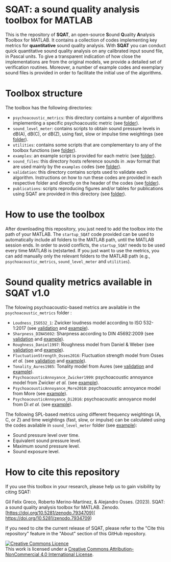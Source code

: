 # SQAT: a sound quality analysis toolbox for MATLAB
This is the repository of **SQAT**, an open-source **S**ound **Q**uality **A**nalysis **T**oolbox for MATLAB. It contains a collection of codes implementing key metrics for **quantitative** sound quality analysis. With **SQAT** you can conduct quick quantitative sound quality analysis on any calibrated input sound file, in Pascal units. To give a transparent indication of how close the implementations are from the original models, we provide a detailed set of verification routines. Moreover, a number of example codes and exemplary sound files is provided in order to facilitate the initial use of the algorithms.  

# Toolbox structure
The toolbox has the following directories:
- `psychoacoustic_metrics`: this directory contains a number of algorithms implementing a specific psychoacoustic metric (see [folder](psychoacoustic_metrics)). 
- `sound_level_meter`: contains scripts to obtain sound pressure levels in dB(A), dB(C), or dB(Z), using fast, slow or impulse time weightings (see [folder](sound_level_meter)). 
- `utilities`: contains some scripts that are complementary to any of the toolbox functions (see [folder](utilities)).
- `examples`: an example script is provided for each metric (see [folder](examples)).
- `sound_files`: this directory hosts reference sounds in .wav format that are used mainly by the `examples` codes (see [folder](sound_files)). 
- `validation`: this directory contains scripts used to validate each algorithm. Instructions on how to run these codes are provided in each respective folder and directly on the header of the codes (see [folder](validation)). 
- `publications`: scripts reproducing figures and/or tables for publications using SQAT are provided in this directory (see [folder](publications)). 

# How to use the toolbox
After downloading this repository, you just need to add the toolbox into the path of your MATLAB. The `startup_SQAT` code provided can be used to automatically include all folders to the MATLAB path, until the MATLAB session ends. In order to avoid conflicts, the `startup_SQAT` needs to be used every time MATLAB is (re)started. If you just want to use the metrics, you can add manually only the relevant folders to the MATLAB path (e.g., `psychoacoustic_metrics`, `sound_level_meter` and `utilities`). 

# Sound quality metrics available in SQAT v1.0
The folowing psychoacoustic-based metrics are available in the `psychoacoustic_metrics` folder :
- `Loudness_ISO532_1`: Zwicker loudness model according to ISO 532-1:2017 (see [validation](validation/Loudness_ISO532_1) and [example](examples/Loudness_ISO532_1/ex_Loudness_ISO532_1.m)).
- `Sharpness_DIN45692`: Sharpness according to DIN 45692:2009 (see [validation](validation/Sharpness_DIN45692) and [example](examples/Sharpness_DIN45692/ex_Sharpness_DIN45692.m)). 
- `Roughness_Daniel1997`: Roughness model from Daniel & Weber (see [validation](validation/Roughness_Daniel1997) and [example](examples/Roughness_Daniel1997/ex_Roughness_Daniel1997.m)).  
- `FluctuationStrength_Osses2016`: Fluctuation strength model from Osses *et al.* (see [validation](validation/FluctuationStrength_Osses2016) and [example](examples/FluctuationStrength_Osses2016/ex_FluctuationStrength_Osses2016.m)).   
- `Tonality_Aures1985`: Tonality model from Aures (see [validation](validation/Tonality_Aures1985) and [example](examples/Tonality_Aures1985/ex_Tonality_Aures1985.m)).
- `PsychoacousticAnnoyance_Zwicker1999`: psychoacoustic annoyance model from Zwicker *et al.* (see [example](examples/PsychoacousticAnnoyance_Zwicker1999/ex_PsychoacousticAnnoyance_Zwicker1999.m)).
- `PsychoacousticAnnoyance_More2010`: psychoacoustic annoyance model from More (see [example](examples/PsychoacousticAnnoyance_More2010/ex_PsychoacousticAnnoyance_More2010.m)).
- `PsychoacousticAnnoyance_Di2016`: psychoacoustic annoyance model from Di *et al.* (see [example](examples/PsychoacousticAnnoyance_Di2016/ex_PsychoacousticAnnoyance_Di2016.m)).

The following SPL-based metrics using different frequency weightings (A, C, or Z) and time weightings (fast, slow, or impulse) can be calculated using the codes available in `sound_level_meter` folder (see [example](examples/sound_level_meter/ex_sound_level_meter.m)):

- Sound pressure level over time.
- Equivalent sound pressure level.
- Maximum sound pressure level.
- Sound exposure level.

# How to cite this repository
If you use this toolbox in your research, please help us to gain visibility by citing SQAT:

Gil Felix Greco, Roberto Merino-Martínez, & Alejandro Osses. (2023). SQAT: a sound quality analysis toolbox for MATLAB. Zenodo. [https://doi.org/10.5281/zenodo.7934709]( https://doi.org/10.5281/zenodo.7934709)

If you need to cite  the current release of SQAT, please refer to the "Cite this repository" feature in the "About" section of this GitHub repository.


<a rel="license" href="http://creativecommons.org/licenses/by-nc/4.0/"><img alt="Creative Commons Licence" style="border-width:0" src="https://i.creativecommons.org/l/by-nc/4.0/88x31.png" /></a><br />This work is licensed under a <a rel="license" href="http://creativecommons.org/licenses/by-nc/4.0/">Creative Commons Attribution-NonCommercial 4.0 International License</a>.


